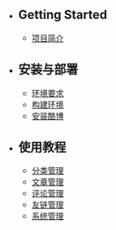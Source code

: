 - ## Getting Started
    - [项目简介](/{{route}}/{{version}}/overview)
- ## 安装与部署
    - [环境要求](/{{route}}/{{version}}/require)
    - [构建环境](/{{route}}/{{version}}/environment)
    - [安装酷博](/{{route}}/{{version}}/setup)
- ## 使用教程
    - [分类管理](/{{route}}/{{version}}/category)
    - [文章管理](/{{route}}/{{version}}/post)
    - [评论管理](/{{route}}/{{version}}/comment)
    - [友链管理](/{{route}}/{{version}}/link)
    - [系统管理](/{{route}}/{{version}}/system)
